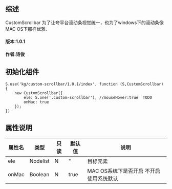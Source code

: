 ## 综述

CustomScrollbar
为了让夸平台滚动条视觉统一，也为了windows下的滚动条像MAC OS下那样优雅.

#### 版本:1.0.1
#### 作者:诗俊

## 初始化组件
		
    S.use('kg/custom-scrollbar/1.0.1/index', function (S,CustomScrollbar) {
        new CustomScrollbar({
        	ele: S.one('.custom-scrollbar'), //mouseHover:true  TODO
        	onMac: true
    	});
    })

## 属性说明

属性名 | 类型|只读|默认值|说明
------------ | -------------| -------------| -------------| -------------
ele | Nodelist|N|''| 目标元素
onMac | Boolean|N|true| MAC OS系统下是否开启 不开启使用系统默认